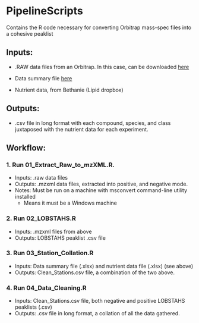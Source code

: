 # PipelineScripts
Contains the R code necessary for converting Orbitrap mass-spec files into a cohesive peaklist



## Inputs:
- .RAW data files from an Orbitrap. In this case, can be downloaded [here](ftp://ftp.whoi.edu/pub/science/MCG/gbmf/VanMooy/OxylipinAnalysis/expt%206%20&%207/)

- Data summary file [here](https://www2.whoi.edu/staff/bvanmooy/gordon-and-betty-moore-foundation-project-data/)

- Nutrient data, from Bethanie (Lipid dropbox)

## Outputs:
- .csv file in long format with each compound, species, and class juxtaposed with the nutrient data for each experiment.

## Workflow:

### 1. Run 01_Extract_Raw_to_mzXML.R.
  - Inputs: .raw data files
  - Outputs: .mzxml data files, extracted into positive, and negative mode.
  - Notes: Must be run on a machine with msconvert command-line utility installed
    - Means it must be a Windows machine

### 2. Run 02_LOBSTAHS.R
  - Inputs: .mzxml files from above
  - Outputs: LOBSTAHS peaklist .csv file

### 3. Run 03_Station_Collation.R
  - Inputs: Data summary file (.xlsx) and nutrient data file (.xlsx) (see above)
  - Outputs: Clean_Stations.csv file, a combination of the two above.

### 4. Run 04_Data_Cleaning.R
 - Inputs: Clean_Stations.csv file, both negative and positive LOBSTAHS peaklists (.csv)
 - Outputs: .csv file in long format, a collation of all the data gathered.
